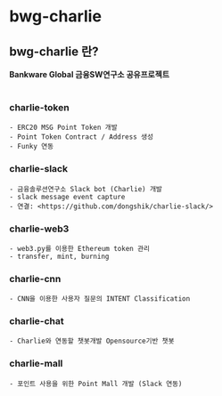 # bwg-charlie

## bwg-charlie 란?

**Bankware Global 금융SW연구소 공유프로젝트**
<br><br>
### charlie-token

    - ERC20 MSG Point Token 개발
    - Point Token Contract / Address 생성
    - Funky 연동

### charlie-slack

    - 금융솔루션연구소 Slack bot (Charlie) 개발
    - slack message event capture
    - 연결: <https://github.com/dongshik/charlie-slack/>

### charlie-web3

    - web3.py를 이용한 Ethereum token 관리
    - transfer, mint, burning

### charlie-cnn

    - CNN을 이용한 사용자 질문의 INTENT Classification

### charlie-chat

    - Charlie와 연동할 챗봇개발 Opensource기반 챗봇

### charlie-mall

    - 포인트 사용을 위한 Point Mall 개발 (Slack 연동)
<br>
